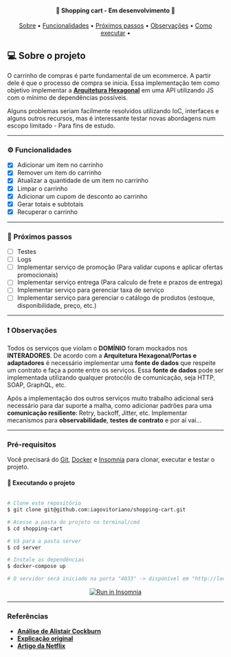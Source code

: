 <h4 align="center">
	🚧 Shopping cart - Em desenvolvimento 🚧
</h4>

<p align="center">
 <a href="#-sobre-o-projeto">Sobre</a> •
 <a href="#%EF%B8%8F-funcionalidades">Funcionalidades</a> •
 <a href="#-próximos-passos">Próximos passos</a> •
 <a href="#-observações">Observações</a> •
 <a href="#pré-requisitos">Como executar</a> •
</p>


## 💻 Sobre o projeto

O carrinho de compras é parte fundamental de um ecommerce. A partir dele é que o processo de compra se inicia. Essa implementação tem como objetivo implementar a [**Arquitetura Hexagonal**](https://netflixtechblog.com/ready-for-changes-with-hexagonal-architecture-b315ec967749) em uma API utilizando JS com o mínimo de dependências possíveis.

Alguns problemas seriam facilmente resolvidos utilizando IoC, interfaces e alguns outros recursos, mas é interessante testar novas abordagens num escopo limitado - Para fins de estudo.

---

### ⚙️ Funcionalidades

- [x] Adicionar um item no carrinho
- [x] Remover um item do carrinho
- [x] Atualizar a quantidade de um item no carrinho
- [x] Limpar o carrinho
- [x] Adicionar um cupom de desconto ao carrinho
- [x] Gerar totais e subtotais
- [x] Recuperar o carrinho

---

### 👷 Próximos passos

- [ ] Testes
- [ ] Logs
- [ ] Implementar serviço de promoção (Para validar cupons e aplicar ofertas promocionais)
- [ ] Implementar serviço entrega (Para calculo de frete e prazos de entrega)
- [ ] Implementar serviço para gerenciar taxa de serviço
- [ ] Implementar serviço para gerenciar o catálogo de produtos (estoque, disponibilidade, preço, etc.)

---

### ❗ Observações

Todos os serviços que violam o **DOMÍNIO** foram mockados nos **INTERADORES**. De acordo com a **Arquitetura Hexagonal/Portas e adaptadores** é necessário implementar uma **fonte de dados** que respeite um contrato e faça a ponte entre os serviços. Essa **fonte de dados** pode ser implementada utilizando qualquer protocólo de comunicação, seja HTTP, SOAP, GraphQL, etc.

Após a implementação dos outros serviços muito trabalho adicional será necessário para dar suporte a malha, como adicionar padrões para uma **comunicação resiliente**: Retry, backoff, Jitter, etc. Implementar mecanismos para **observabilidade**, **testes de contrato** e por aí vai...

---

### Pré-requisitos

Você precisará do [Git](https://git-scm.com), [Docker](https://www.docker.com/) e [Insomnia](https://insomnia.rest/) para clonar, executar e testar o projeto.

#### 🎲 Executando o projeto

```bash

# Clone este repositório
$ git clone git@github.com:iagovitoriano/shopping-cart.git

# Acesse a pasta do projeto no terminal/cmd
$ cd shopping-cart

# Vá para a pasta server
$ cd server

# Instale as dependências
$ docker-compose up

# O servidor será iniciado na porta "4033" -> disponível em "http://localhost:4033"

```
<p align="center">
  <a href="https://insomnia.rest/run/?label=LojaIntegrada%20-%20ShoppingCart&uri=https%3A%2F%2Fraw.githubusercontent.com%2Fiagovitoriano%2Fshopping-cart%2Fdevelop%2Finsomnia.json" target="_blank"><img src="https://insomnia.rest/images/run.svg" alt="Run in Insomnia"></a>
</p>

---

### Referências

- **[Análise de Alistair Cockburn](https://alistair.cockburn.us/hexagonal-architecture/)**
- **[Explicação original](http://wiki.c2.com/?HexagonalArchitecture)**
- **[Artigo da Netflix](https://netflixtechblog.com/ready-for-changes-with-hexagonal-architecture-b315ec967749)**
